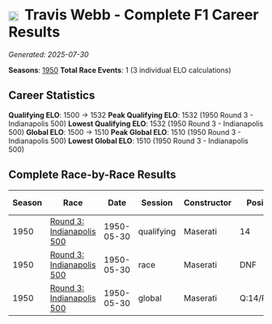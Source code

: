 # <img src="https://upload.wikimedia.org/wikipedia/commons/a/a4/Flag_of_the_United_States.svg" alt="United States" width="20" height="auto" style="vertical-align: middle; margin-right: 5px;" onerror="this.outerHTML='🇺🇸'; this.style.marginRight='5px';"/> Travis Webb - Complete F1 Career Results

*Generated: 2025-07-30*

**Seasons**: [1950](../results/1950-season-report.md)
**Total Race Events**: 1 (3 individual ELO calculations)

## Career Statistics

**Qualifying ELO**: 1500 → 1532
**Peak Qualifying ELO**: 1532 (1950 Round 3 - Indianapolis 500)
**Lowest Qualifying ELO**: 1532 (1950 Round 3 - Indianapolis 500)
**Global ELO**: 1500 → 1510
**Peak Global ELO**: 1510 (1950 Round 3 - Indianapolis 500)
**Lowest Global ELO**: 1510 (1950 Round 3 - Indianapolis 500)

## Complete Race-by-Race Results

| Season | Race | Date | Session | Constructor | Position | Starting ELO | ELO Change | Final ELO | Teammate |
|--------|------|------|---------|-------------|----------|--------------|------------|-----------|----------|
| 1950 | [Round 3: Indianapolis 500](../results/1950-season-report.md#round-3-indianapolis-500) | 1950-05-30 | qualifying | Maserati | 14 | 1500 | +32 | 1532 | <img src="https://upload.wikimedia.org/wikipedia/commons/a/a4/Flag_of_the_United_States.svg" alt="United States" width="20" height="auto" style="vertical-align: middle; margin-right: 5px;" onerror="this.outerHTML='🇺🇸'; this.style.marginRight='5px';"/> Henry Banks |
| 1950 | [Round 3: Indianapolis 500](../results/1950-season-report.md#round-3-indianapolis-500) | 1950-05-30 | race | Maserati | DNF | 1500 | N/A | 1500 | <img src="https://upload.wikimedia.org/wikipedia/commons/a/a4/Flag_of_the_United_States.svg" alt="United States" width="20" height="auto" style="vertical-align: middle; margin-right: 5px;" onerror="this.outerHTML='🇺🇸'; this.style.marginRight='5px';"/> Henry Banks |
| 1950 | [Round 3: Indianapolis 500](../results/1950-season-report.md#round-3-indianapolis-500) | 1950-05-30 | global | Maserati | Q:14/R:DNF | 1500 | +10 | 1510 | <img src="https://upload.wikimedia.org/wikipedia/commons/a/a4/Flag_of_the_United_States.svg" alt="United States" width="20" height="auto" style="vertical-align: middle; margin-right: 5px;" onerror="this.outerHTML='🇺🇸'; this.style.marginRight='5px';"/> Henry Banks |
